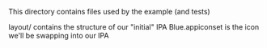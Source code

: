 This directory contains files used by the example (and tests)

layout/ contains the structure of our "initial" IPA
Blue.appiconset is the icon we'll be swapping into our IPA